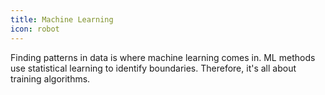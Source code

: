 ```yaml
---
title: Machine Learning
icon: robot
---
```

Finding patterns in data is where machine learning comes in. 
ML methods use statistical learning to identify boundaries. 
Therefore, it's all about training algorithms.
